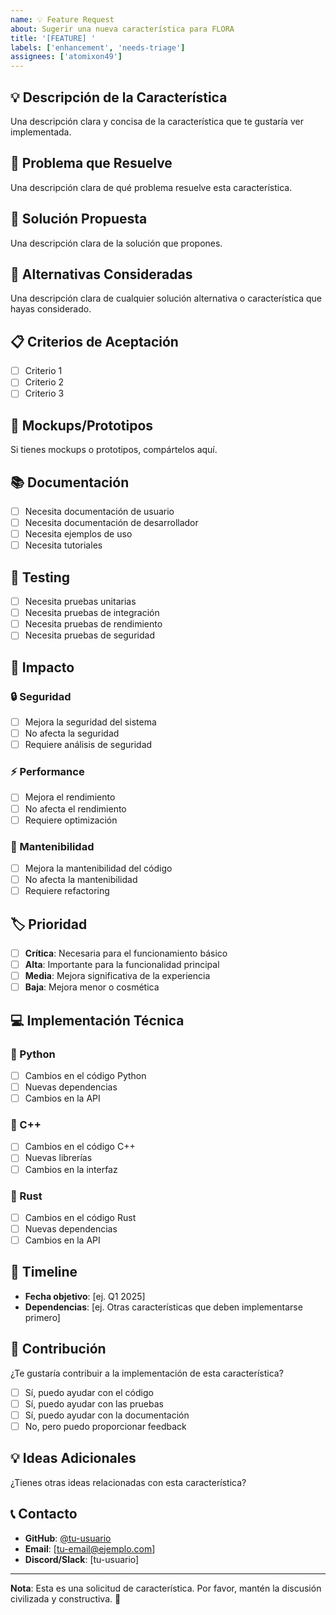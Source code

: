 ```yaml
---
name: 💡 Feature Request
about: Sugerir una nueva característica para FLORA
title: '[FEATURE] '
labels: ['enhancement', 'needs-triage']
assignees: ['atomixon49']
---
```


## 💡 Descripción de la Característica

Una descripción clara y concisa de la característica que te gustaría ver implementada.

## 🎯 Problema que Resuelve

Una descripción clara de qué problema resuelve esta característica.

## 💭 Solución Propuesta

Una descripción clara de la solución que propones.

## 🔄 Alternativas Consideradas

Una descripción clara de cualquier solución alternativa o característica que hayas considerado.

## 📋 Criterios de Aceptación

- [ ] Criterio 1
- [ ] Criterio 2
- [ ] Criterio 3

## 🎨 Mockups/Prototipos

Si tienes mockups o prototipos, compártelos aquí.

## 📚 Documentación

- [ ] Necesita documentación de usuario
- [ ] Necesita documentación de desarrollador
- [ ] Necesita ejemplos de uso
- [ ] Necesita tutoriales

## 🧪 Testing

- [ ] Necesita pruebas unitarias
- [ ] Necesita pruebas de integración
- [ ] Necesita pruebas de rendimiento
- [ ] Necesita pruebas de seguridad

## 🚀 Impacto

### 🔒 Seguridad
- [ ] Mejora la seguridad del sistema
- [ ] No afecta la seguridad
- [ ] Requiere análisis de seguridad

### ⚡ Performance
- [ ] Mejora el rendimiento
- [ ] No afecta el rendimiento
- [ ] Requiere optimización

### 🔧 Mantenibilidad
- [ ] Mejora la mantenibilidad del código
- [ ] No afecta la mantenibilidad
- [ ] Requiere refactoring

## 🏷️ Prioridad

- [ ] **Crítica**: Necesaria para el funcionamiento básico
- [ ] **Alta**: Importante para la funcionalidad principal
- [ ] **Media**: Mejora significativa de la experiencia
- [ ] **Baja**: Mejora menor o cosmética

## 💻 Implementación Técnica

### 🐍 Python
- [ ] Cambios en el código Python
- [ ] Nuevas dependencias
- [ ] Cambios en la API

### 🔧 C++
- [ ] Cambios en el código C++
- [ ] Nuevas librerías
- [ ] Cambios en la interfaz

### 🦀 Rust
- [ ] Cambios en el código Rust
- [ ] Nuevas dependencias
- [ ] Cambios en la API

## 📅 Timeline

- **Fecha objetivo**: [ej. Q1 2025]
- **Dependencias**: [ej. Otras características que deben implementarse primero]

## 🤝 Contribución

¿Te gustaría contribuir a la implementación de esta característica?

- [ ] Sí, puedo ayudar con el código
- [ ] Sí, puedo ayudar con las pruebas
- [ ] Sí, puedo ayudar con la documentación
- [ ] No, pero puedo proporcionar feedback

## 💡 Ideas Adicionales

¿Tienes otras ideas relacionadas con esta característica?

## 📞 Contacto

- **GitHub**: [@tu-usuario](https://github.com/tu-usuario)
- **Email**: [tu-email@ejemplo.com]
- **Discord/Slack**: [tu-usuario]

---

**Nota**: Esta es una solicitud de característica. Por favor, mantén la discusión civilizada y constructiva. 🌸

